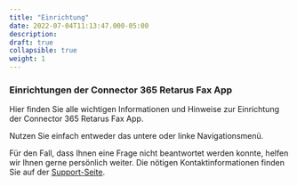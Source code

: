 ```yaml
---
title: "Einrichtung"
date: 2022-07-04T11:13:47.000-05:00
description: 
draft: true
collapsible: true
weight: 1
---
```


### Einrichtungen der Connector 365 Retarus Fax App

Hier finden Sie alle wichtigen Informationen und Hinweise zur Einrichtung der Connector 365 Retarus Fax App.

Nutzen Sie einfach entweder das untere oder linke Navigationsmenü.

Für den Fall, dass Ihnen eine Frage nicht beantwortet werden konnte, helfen wir Ihnen gerne persönlich weiter. Die nötigen Kontaktinformationen finden Sie auf der [Support-Seite](de-de/apps/help-and-support/).